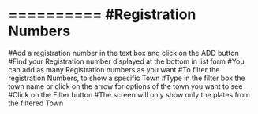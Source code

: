 ==========
#Registration Numbers
==========
#Add a registration number in the text box and click on the ADD button
#Find your Registration number displayed at the bottom in list form
#You can add as many Registration numbers as you want
#To filter the registration Numbers, to show a specific Town
#Type in the filter box the town name or click on the arrow for options of the town you want to see
#Click on the Filter button
#The screen will only show only the plates from the filtered Town
